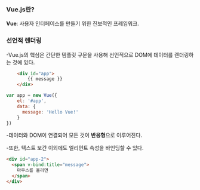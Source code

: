 ### Vue.js란?

**Vue**: 사용자 인터페이스를 만들기 위한 진보적인 프레임워크.

### 선언적 렌더링

-Vue.js의 핵심은 간단한 템플릿 구문을 사용해 선언적으로 DOM에 데이터를 렌더링하는 것에 있다.

```html
	<div id="app">
		{{ message }}
	</div>
```

```javascript
var app = new Vue({
    el: '#app',
    data: {
      message: 'Hello Vue!'
    }
})
```
-데이터와 DOM이 연결되어 모든 것이 **반응형**으로 이루어진다.

-또한, 텍스트 보간 이외에도 엘리먼트 속성을 바인딩할 수 있다.

```html
<div id="app-2">
  <span v-bind:title="message">
    마우스를 올리면  
  </span>
</div>
```
